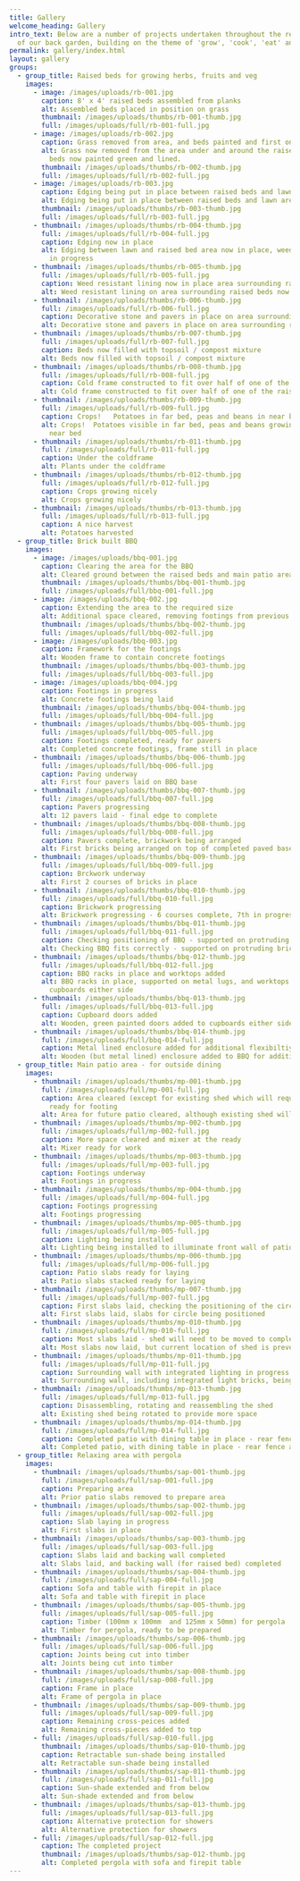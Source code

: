 ```yaml
---
title: Gallery
welcome_heading: Gallery
intro_text: B﻿elow are a number of projects undertaken throughout the redesign
  of our back garden, building on the theme of 'grow', 'cook', 'eat' and 'relax'
permalink: gallery/index.html
layout: gallery
groups:
  - group_title: Raised beds for growing herbs, fruits and veg
    images:
      - image: /images/uploads/rb-001.jpg
        caption: 8' x 4' raised beds assembled from planks
        alt: Assembled beds placed in position on grass
        thumbnail: /images/uploads/thumbs/rb-001-thumb.jpg
        full: /images/uploads/full/rb-001-full.jpg
      - image: /images/uploads/rb-002.jpg
        caption: Grass removed from area, and beds painted and first one lined
        alt: Grass now removed from the area under and around the raised beds.  Raised
          beds now painted green and lined.
        thumbnail: /images/uploads/thumbs/rb-002-thumb.jpg
        full: /images/uploads/full/rb-002-full.jpg
      - image: /images/uploads/rb-003.jpg
        caption: Edging being put in place between raised beds and lawn area
        alt: Edging being put in place between raised beds and lawn area
        thumbnail: /images/uploads/thumbs/rb-003-thumb.jpg
        full: /images/uploads/full/rb-003-full.jpg
      - thumbnail: /images/uploads/thumbs/rb-004-thumb.jpg
        full: /images/uploads/full/rb-004-full.jpg
        caption: Edging now in place
        alt: Edging between lawn and raised bed area now in place, weed resistant lining
          in progress
      - thumbnail: /images/uploads/thumbs/rb-005-thumb.jpg
        full: /images/uploads/full/rb-005-full.jpg
        caption: Weed resistant lining now in place area surrounding raised beds
        alt: Weed resistant lining on area surrounding raised beds now completed
      - thumbnail: /images/uploads/thumbs/rb-006-thumb.jpg
        full: /images/uploads/full/rb-006-full.jpg
        caption: Decorative stone and pavers in place on area surrounding raised beds
        alt: Decorative stone and pavers in place on area surrounding raised beds
      - thumbnail: /images/uploads/thumbs/rb-007-thumb.jpg
        full: /images/uploads/full/rb-007-full.jpg
        caption: Beds now filled with topsoil / compost mixture
        alt: Beds now filled with topsoil / compost mixture
      - thumbnail: /images/uploads/thumbs/rb-008-thumb.jpg
        full: /images/uploads/full/rb-008-full.jpg
        caption: Cold frame constructed to fit over half of one of the raised beds
        alt: Cold frame constructed to fit over half of one of the raised beds
      - thumbnail: /images/uploads/thumbs/rb-009-thumb.jpg
        full: /images/uploads/full/rb-009-full.jpg
        caption: Crops!   Potatoes in far bed, peas and beans in near bed
        alt: Crops!  Potatoes visible in far bed, peas and beans growing up canes in
          near bed
      - thumbnail: /images/uploads/thumbs/rb-011-thumb.jpg
        full: /images/uploads/full/rb-011-full.jpg
        caption: Under the coldframe
        alt: Plants under the coldframe
      - thumbnail: /images/uploads/thumbs/rb-012-thumb.jpg
        full: /images/uploads/full/rb-012-full.jpg
        caption: Crops growing nicely
        alt: Crops growing nicely
      - thumbnail: /images/uploads/thumbs/rb-013-thumb.jpg
        full: /images/uploads/full/rb-013-full.jpg
        caption: A nice harvest
        alt: Potatoes harvested
  - group_title: Brick built BBQ
    images:
      - image: /images/uploads/bbq-001.jpg
        caption: Clearing the area for the BBQ
        alt: Cleared ground between the raised beds and main patio area
        thumbnail: /images/uploads/thumbs/bbq-001-thumb.jpg
        full: /images/uploads/full/bbq-001-full.jpg
      - image: /images/uploads/bbq-002.jpg
        caption: Extending the area to the required size
        alt: Additional space cleared, removing footings from previous patio
        thumbnail: /images/uploads/thumbs/bbq-002-thumb.jpg
        full: /images/uploads/full/bbq-002-full.jpg
      - image: /images/uploads/bbq-003.jpg
        caption: Framework for the footings
        alt: Wooden frame to contain concrete footings
        thumbnail: /images/uploads/thumbs/bbq-003-thumb.jpg
        full: /images/uploads/full/bbq-003-full.jpg
      - image: /images/uploads/bbq-004.jpg
        caption: Footings in progress
        alt: Concrete footings being laid
        thumbnail: /images/uploads/thumbs/bbq-004-thumb.jpg
        full: /images/uploads/full/bbq-004-full.jpg
      - thumbnail: /images/uploads/thumbs/bbq-005-thumb.jpg
        full: /images/uploads/full/bbq-005-full.jpg
        caption: Footings completed, ready for pavers
        alt: Completed concrete footings, frame still in place
      - thumbnail: /images/uploads/thumbs/bbq-006-thumb.jpg
        full: /images/uploads/full/bbq-006-full.jpg
        caption: Paving underway
        alt: First four pavers laid on BBQ base
      - thumbnail: /images/uploads/thumbs/bbq-007-thumb.jpg
        full: /images/uploads/full/bbq-007-full.jpg
        caption: Pavers progressing
        alt: 12 pavers laid - final edge to complete
      - thumbnail: /images/uploads/thumbs/bbq-008-thumb.jpg
        full: /images/uploads/full/bbq-008-full.jpg
        caption: Pavers complete, brickwork being arranged
        alt: First bricks being arranged on top of completed paved base
      - thumbnail: /images/uploads/thumbs/bbq-009-thumb.jpg
        full: /images/uploads/full/bbq-009-full.jpg
        caption: Brckwork underway
        alt: First 2 courses of bricks in place
      - thumbnail: /images/uploads/thumbs/bbq-010-thumb.jpg
        full: /images/uploads/full/bbq-010-full.jpg
        caption: Brickwork progressing
        alt: Brickwork progressing - 6 courses complete, 7th in progress
      - thumbnail: /images/uploads/thumbs/bbq-011-thumb.jpg
        full: /images/uploads/full/bbq-011-full.jpg
        caption: Checking positioning of BBQ - supported on protruding bricks
        alt: Checking BBQ fits correctly - supported on protruding bricks
      - thumbnail: /images/uploads/thumbs/bbq-012-thumb.jpg
        full: /images/uploads/full/bbq-012-full.jpg
        caption: BBQ racks in place and worktops added
        alt: BBQ racks in place, supported on metal lugs, and worktops added to
          cupboards either side
      - thumbnail: /images/uploads/thumbs/bbq-013-thumb.jpg
        full: /images/uploads/full/bbq-013-full.jpg
        caption: Cupboard doors added
        alt: Wooden, green painted doors added to cupboards either side
      - thumbnail: /images/uploads/thumbs/bbq-014-thumb.jpg
        full: /images/uploads/full/bbq-014-full.jpg
        caption: Metal lined enclosure added for additional flexibiltiy
        alt: Wooden (but metal lined) enclosure added to BBQ for additional flexibility
  - group_title: Main patio area - for outside dining
    images:
      - thumbnail: /images/uploads/thumbs/mp-001-thumb.jpg
        full: /images/uploads/full/mp-001-full.jpg
        caption: Area cleared (except for existing shed which will require relocation),
          ready for footing
        alt: Area for future patio cleared, although existing shed will require moving
      - thumbnail: /images/uploads/thumbs/mp-002-thumb.jpg
        full: /images/uploads/full/mp-002-full.jpg
        caption: More space cleared and mixer at the ready
        alt: Mixer ready for work
      - thumbnail: /images/uploads/thumbs/mp-003-thumb.jpg
        full: /images/uploads/full/mp-003-full.jpg
        caption: Footings underway
        alt: Footings in progress
      - thumbnail: /images/uploads/thumbs/mp-004-thumb.jpg
        full: /images/uploads/full/mp-004-full.jpg
        caption: Footings progressing
        alt: Footings progressing
      - thumbnail: /images/uploads/thumbs/mp-005-thumb.jpg
        full: /images/uploads/full/mp-005-full.jpg
        caption: Lighting being installed
        alt: Lighting being installed to illuminate front wall of patio
      - thumbnail: /images/uploads/thumbs/mp-006-thumb.jpg
        full: /images/uploads/full/mp-006-full.jpg
        caption: Patio slabs ready for laying
        alt: Patio slabs stacked ready for laying
      - thumbnail: /images/uploads/thumbs/mp-007-thumb.jpg
        full: /images/uploads/full/mp-007-full.jpg
        caption: First slabs laid, checking the positioning of the circle
        alt: First slabs laid, slabs for circle being positioned
      - thumbnail: /images/uploads/thumbs/mp-010-thumb.jpg
        full: /images/uploads/full/mp-010-full.jpg
        caption: Most slabs laid - shed will need to be moved to complete the rest
        alt: Most slabs now laid, but current location of shed is preventing completion
      - thumbnail: /images/uploads/thumbs/mp-011-thumb.jpg
        full: /images/uploads/full/mp-011-full.jpg
        caption: Surrounding wall with integrated lighting in progress
        alt: Surrounding wall, including integrated light bricks, being built
      - thumbnail: /images/uploads/thumbs/mp-013-thumb.jpg
        full: /images/uploads/full/mp-013-full.jpg
        caption: Disassembling, rotating and reassembling the shed
        alt: Existing shed being rotated to provide more space
      - thumbnail: /images/uploads/thumbs/mp-014-thumb.jpg
        full: /images/uploads/full/mp-014-full.jpg
        caption: Completed patio with dining table in place - rear fence also renewed
        alt: Completed patio, with dining table in place - rear fence also renewed
  - group_title: Relaxing area with pergola
    images:
      - thumbnail: /images/uploads/thumbs/sap-001-thumb.jpg
        full: /images/uploads/full/sap-001-full.jpg
        caption: Preparing area
        alt: Prior patio slabs removed to prepare area
      - thumbnail: /images/uploads/thumbs/sap-002-thumb.jpg
        full: /images/uploads/full/sap-002-full.jpg
        caption: Slab laying in progress
        alt: First slabs in place
      - thumbnail: /images/uploads/thumbs/sap-003-thumb.jpg
        full: /images/uploads/full/sap-003-full.jpg
        caption: Slabs laid and backing wall completed
        alt: Slabs laid, and backing wall (for raised bed) completed
      - thumbnail: /images/uploads/thumbs/sap-004-thumb.jpg
        full: /images/uploads/full/sap-004-full.jpg
        caption: Sofa and table with firepit in place
        alt: Sofa and table with firepit in place
      - thumbnail: /images/uploads/thumbs/sap-005-thumb.jpg
        full: /images/uploads/full/sap-005-full.jpg
        caption: Timber (100mm x 100mm  and 125mm x 50mm) for pergola
        alt: Timber for pergola, ready to be prepared
      - thumbnail: /images/uploads/thumbs/sap-006-thumb.jpg
        full: /images/uploads/full/sap-006-full.jpg
        caption: Joints being cut into timber
        alt: Joints being cut into timber
      - thumbnail: /images/uploads/thumbs/sap-008-thumb.jpg
        full: /images/uploads/full/sap-008-full.jpg
        caption: Frame in place
        alt: Frame of pergola in place
      - thumbnail: /images/uploads/thumbs/sap-009-thumb.jpg
        full: /images/uploads/full/sap-009-full.jpg
        caption: Remaining cross-peices added
        alt: Remaining cross-pieces added to top
      - full: /images/uploads/full/sap-010-full.jpg
        thumbnail: /images/uploads/thumbs/sap-010-thumb.jpg
        caption: Retractable sun-shade being installed
        alt: Retractable sun-shade being installed
      - thumbnail: /images/uploads/thumbs/sap-011-thumb.jpg
        full: /images/uploads/full/sap-011-full.jpg
        caption: Sun-shade extended and from below
        alt: Sun-shade extended and from below
      - thumbnail: /images/uploads/thumbs/sap-013-thumb.jpg
        full: /images/uploads/full/sap-013-full.jpg
        caption: Alternative protection for showers
        alt: Alternative protection for showers
      - full: /images/uploads/full/sap-012-full.jpg
        caption: The completed project
        thumbnail: /images/uploads/thumbs/sap-012-thumb.jpg
        alt: Completed pergola with sofa and firepit table
---
```

